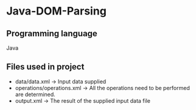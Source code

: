 # Java-DOM-Parsing

## Programming language
Java

## Files used in project
- data/data.xml -> Input data supplied
- operations/operations.xml -> All the operations need to be performed are determined.
- output.xml -> The result of the supplied input data file




